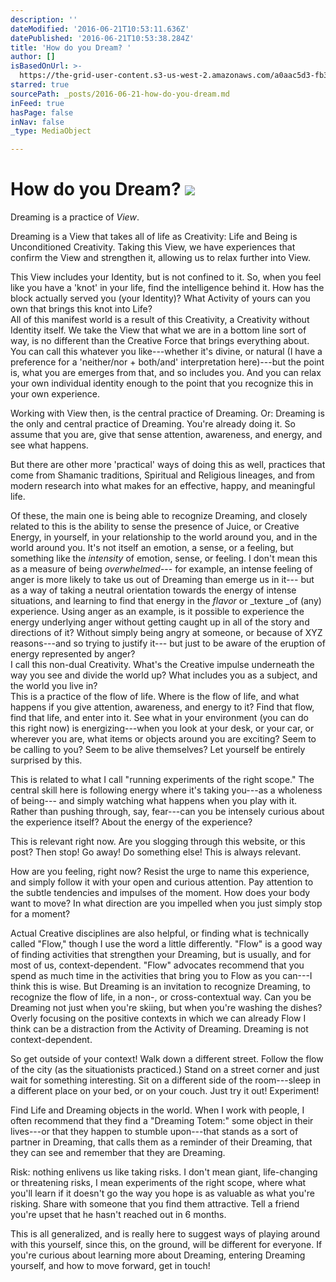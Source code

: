 ```yaml
---
description: ''
dateModified: '2016-06-21T10:53:11.636Z'
datePublished: '2016-06-21T10:53:38.284Z'
title: 'How do you Dream? '
author: []
isBasedOnUrl: >-
  https://the-grid-user-content.s3-us-west-2.amazonaws.com/a0aac5d3-fb3a-4362-af2f-6b2c5feb5abf.jpg
starred: true
sourcePath: _posts/2016-06-21-how-do-you-dream.md
inFeed: true
hasPage: false
inNav: false
_type: MediaObject

---
```

# How do you Dream? ![](https://imgflo.herokuapp.com/graph/vahj1ThiexotieMo/4219cd9992c7fac00cabbaa700dada4b/croprotate.jpg?cropheight=3011&cropwidth=1999&degrees=0&input=https%3A%2F%2Fthe-grid-user-content.s3-us-west-2.amazonaws.com%2Fa0aac5d3-fb3a-4362-af2f-6b2c5feb5abf.jpg&x=0&y=0)

Dreaming is a practice of _View_.  
  
Dreaming is a View that takes all of life as Creativity: Life and Being is Unconditioned Creativity. Taking this View, we have experiences that confirm the View and strengthen it, allowing us to relax further into View.  
  
This View includes your Identity, but is not confined to it. So, when you feel like you have a 'knot' in your life, find the intelligence behind it. How has the block actually served you (your Identity)? What Activity of yours can you own that brings this knot into Life?   
All of this manifest world is a result of this Creativity, a Creativity without Identity itself. We take the View that what we are in a bottom line sort of way, is no different than the Creative Force that brings everything about. You can call this whatever you like---whether it's divine, or natural (I have a preference for a 'neither/nor + both/and' interpretation here)---but the point is, what you are emerges from that, and so includes you. And you can relax your own individual identity enough to the point that you recognize this in your own experience.  
  
Working with View then, is the central practice of Dreaming. Or: Dreaming is the only and central practice of Dreaming. You're already doing it. So assume that you are, give that sense attention, awareness, and energy, and see what happens.  
  
But there are other more 'practical' ways of doing this as well, practices that come from Shamanic traditions, Spiritual and Religious lineages, and from modern research into what makes for an effective, happy, and meaningful life.  
  
Of these, the main one is being able to recognize Dreaming, and closely related to this is the ability to sense the presence of Juice, or Creative Energy, in yourself, in your relationship to the world around you, and in the world around you. It's not itself an emotion, a sense, or a feeling, but something like the _intensity_ of emotion, sense, or feeling. I don't mean this as a measure of being _overwhelmed_--- for example, an intense feeling of anger is more likely to take us out of Dreaming than emerge us in it--- but as a way of taking a neutral orientation towards the energy of intense situations, and learning to find that energy in the _flavor_ or _texture _of (any) experience. Using anger as an example, is it possible to experience the energy underlying anger without getting caught up in all of the story and directions of it? Without simply being angry at someone, or because of XYZ reasons---and so trying to justify it--- but just to be aware of the eruption of energy represented by anger?   
I call this non-dual Creativity. What's the Creative impulse underneath the way you see and divide the world up? What includes you as a subject, and the world you live in?   
This is a practice of the flow of life. Where is the flow of life, and what happens if you give attention, awareness, and energy to it? Find that flow, find that life, and enter into it. See what in your environment (you can do this right now) is energizing---when you look at your desk, or your car, or wherever you are, what items or objects around you are exciting? Seem to be calling to you? Seem to be alive themselves? Let yourself be entirely surprised by this.  
  
This is related to what I call "running experiments of the right scope." The central skill here is following energy where it's taking you---as a wholeness of being--- and simply watching what happens when you play with it. Rather than pushing through, say, fear---can you be intensely curious about the experience itself? About the energy of the experience?  
  
This is relevant right now. Are you slogging through this website, or this post? Then stop! Go away! Do something else! This is always relevant.  
  
How are you feeling, right now? Resist the urge to name this experience, and simply follow it with your open and curious attention. Pay attention to the subtle tendencies and impulses of the moment. How does your body want to move? In what direction are you impelled when you just simply stop for a moment?  
  
Actual Creative disciplines are also helpful, or finding what is technically called "Flow," though I use the word a little differently. "Flow" is a good way of finding activities that strengthen your Dreaming, but is usually, and for most of us, context-dependent. "Flow" advocates recommend that you spend as much time in the activities that bring you to Flow as you can---I think this is wise. But Dreaming is an invitation to recognize Dreaming, to recognize the flow of life, in a non-, or cross-contextual way. Can you be Dreaming not just when you're skiing, but when you're washing the dishes? Overly focusing on the positive contexts in which we can already Flow I think can be a distraction from the Activity of Dreaming. Dreaming is not context-dependent.  
  
So get outside of your context! Walk down a different street. Follow the flow of the city (as the situationists practiced.) Stand on a street corner and just wait for something interesting. Sit on a different side of the room---sleep in a different place on your bed, or on your couch. Just try it out! Experiment!  
  
Find Life and Dreaming objects in the world. When I work with people, I often recommend that they find a "Dreaming Totem:" some object in their lives---or that they happen to stumble upon---that stands as a sort of partner in Dreaming, that calls them as a reminder of their Dreaming, that they can see and remember that they are Dreaming.  
  
Risk: nothing enlivens us like taking risks. I don't mean giant, life-changing or threatening risks, I mean experiments of the right scope, where what you'll learn if it doesn't go the way you hope is as valuable as what you're risking. Share with someone that you find them attractive. Tell a friend you're upset that he hasn't reached out in 6 months.  
  
This is all generalized, and is really here to suggest ways of playing around with this yourself, since this, on the ground, will be different for everyone. If you're curious about learning more about Dreaming, entering Dreaming yourself, and how to move forward, get in touch!